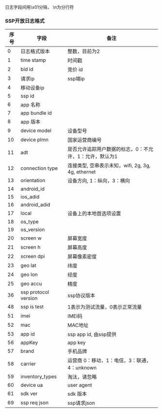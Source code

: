 日志字段间用\x01分隔， \n为分行符

### SSP开放日志格式
序号|字段|备注
---|---|---
0|日志格式版本|整数，目前为2
1|time stamp|时间戳
2|bid id|竞价 id
3|请求ip|ssp端ip
4|移动设备ip|
5|ssp id|
6|app 名称|
7|app bundle id|
8|app 版本|
9|device model|设备型号
10|device plmn|国家运营商编号
11|adt|是否允许追踪用户数据的标志，0：不允许，1：允许，默认为1
12|connection type|连接类型, 空串表示未知，wifi, 2g, 3g, 4g, ethernet
13|orientation|设备方向, 1：纵向，3：横向
14|android_id|
15|ios_adid|
16|android_adid|
17|local|设备上的本地首选项设置
18|os_type|
19|os_version|
20|screen w|屏幕宽度
21|screen h|屏幕高度
22|screen dpi|屏幕像素密度
23|geo lat|纬度
24|geo lon|经度
25|geo accu|精度
36|ssp protocol version|ssp协议版本
48|ssp is test| 1表示为测试流量，0表示正常流量
51|imei|IMEI码 
52|mac|MAC地址 
53|app id|ssp app id, 由ssp提供
56|appKey| app key
57|brand|手机品牌
58|carrier|运营商 0：移动，1：电信，3：联通，4：unknown
59|inventory_types|淘汰，请忽略
60|device ua|user agent
61|sdk ver|sdk 版本
69|ssp req json|ssp请求json
